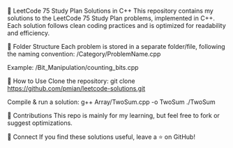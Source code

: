 🚀 LeetCode 75 Study Plan Solutions in C++
This repository contains my solutions to the LeetCode 75 Study Plan problems, implemented in C++. Each solution follows clean coding practices and is optimized for readability and efficiency.

📂 Folder Structure
Each problem is stored in a separate folder/file, following the naming convention:
/Category/ProblemName.cpp

Example:
/Bit_Manipulation/counting_bits.cpp

🚀 How to Use
Clone the repository:
git clone https://github.com/pmian/leetcode-solutions.git

Compile & run a solution:
g++ Array/TwoSum.cpp -o TwoSum
./TwoSum

📢 Contributions
This repo is mainly for my learning, but feel free to fork or suggest optimizations.

🔗 Connect
If you find these solutions useful, leave a ⭐ on GitHub!

